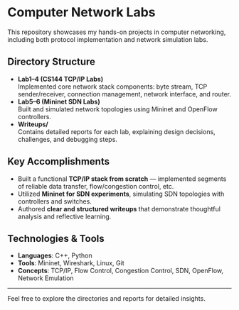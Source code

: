 # Computer Network Labs

This repository showcases my hands-on projects in computer networking, including both protocol implementation and network simulation labs.

##  Directory Structure
- **Lab1–4 (CS144 TCP/IP Labs)**  
  Implemented core network stack components: byte stream, TCP sender/receiver, connection management, network interface, and router.
- **Lab5–6 (Mininet SDN Labs)**  
  Built and simulated network topologies using Mininet and OpenFlow controllers.
- **Writeups/**  
  Contains detailed reports for each lab, explaining design decisions, challenges, and debugging steps.

##  Key Accomplishments
- Built a functional **TCP/IP stack from scratch** — implemented segments of reliable data transfer, flow/congestion control, etc.
- Utilized **Mininet for SDN experiments**, simulating SDN topologies with controllers and switches.
- Authored **clear and structured writeups** that demonstrate thoughtful analysis and reflective learning.

##  Technologies & Tools
- **Languages**: C++, Python  
- **Tools**: Mininet, Wireshark, Linux, Git  
- **Concepts**: TCP/IP, Flow Control, Congestion Control, SDN, OpenFlow, Network Emulation

---

Feel free to explore the directories and reports for detailed insights.
